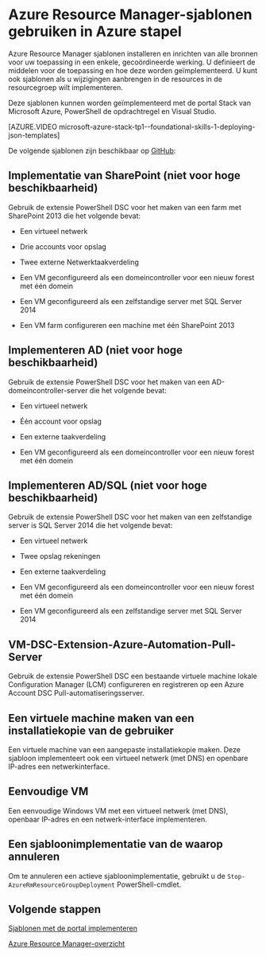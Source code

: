 <properties
    pageTitle="Azure Resource Manager-sjablonen gebruiken in Azure Stack (huurder ontwikkelaars) | Microsoft Azure"
    description="Informatie over het Azure Resource Manager-sjablonen gebruiken in Azure stapel te implementeren en inrichten van alle bronnen voor uw toepassing in een enkele, gecoördineerde werking."
    services="azure-stack"
    documentationCenter=""
    authors="heathl17"
    manager="byronr"
    editor=""/>

<tags
    ms.service="azure-stack"
    ms.workload="na"
    ms.tgt_pltfrm="na"
    ms.devlang="na"
    ms.topic="article"
    ms.date="10/25/2016"
    ms.author="helaw"/>

# <a name="use-azure-resource-manager-templates-in-azure-stack"></a>Azure Resource Manager-sjablonen gebruiken in Azure stapel

Azure Resource Manager sjablonen installeren en inrichten van alle bronnen voor uw toepassing in een enkele, gecoördineerde werking. U definieert de middelen voor de toepassing en hoe deze worden geïmplementeerd.  U kunt ook sjablonen als u wijzigingen aanbrengen in de resources in de resourcegroep wilt implementeren.

Deze sjablonen kunnen worden geïmplementeerd met de portal Stack van Microsoft Azure, PowerShell de opdrachtregel en Visual Studio.

[AZURE.VIDEO microsoft-azure-stack-tp1--foundational-skills-1-deploying-json-templates]

De volgende sjablonen zijn beschikbaar op [GitHub](http://aka.ms/azurestackgithub):

## <a name="deploy-sharepoint-non-high-availability"></a>Implementatie van SharePoint (niet voor hoge beschikbaarheid)

Gebruik de extensie PowerShell DSC voor het maken van een farm met SharePoint 2013 die het volgende bevat:

-   Een virtueel netwerk

-   Drie accounts voor opslag

-   Twee externe Netwerktaakverdeling

-   Een VM geconfigureerd als een domeincontroller voor een nieuw forest met één domein

-   Een VM geconfigureerd als een zelfstandige server met SQL Server 2014

-   Een VM farm configureren een machine met één SharePoint 2013

## <a name="deploy-ad-non-high-availability"></a>Implementeren AD (niet voor hoge beschikbaarheid)

Gebruik de extensie PowerShell DSC voor het maken van een AD-domeincontroller-server die het volgende bevat:

-   Een virtueel netwerk

-   Één account voor opslag

-   Een externe taakverdeling

-   Een VM geconfigureerd als een domeincontroller voor een nieuw forest met één domein

## <a name="deploy-adsql-non-high-availability"></a>Implementeren AD/SQL (niet voor hoge beschikbaarheid)

Gebruik de extensie PowerShell DSC voor het maken van een zelfstandige server is SQL Server 2014 die het volgende bevat:

-   Een virtueel netwerk

-   Twee opslag rekeningen

-   Een externe taakverdeling

-   Een VM geconfigureerd als een domeincontroller voor een nieuw forest met één domein

-   Een VM geconfigureerd als een zelfstandige server met SQL Server 2014

## <a name="vm-dsc-extension-azure-automation-pull-server"></a>VM-DSC-Extension-Azure-Automation-Pull-Server

Gebruik de extensie PowerShell DSC een bestaande virtuele machine lokale Configuration Manager (LCM) configureren en registreren op een Azure Account DSC Pull-automatiseringsserver.

## <a name="create-a-virtual-machine-from-a-user-image"></a>Een virtuele machine maken van een installatiekopie van de gebruiker

Een virtuele machine van een aangepaste installatiekopie maken. Deze sjabloon implementeert ook een virtueel netwerk (met DNS) en openbare IP-adres een netwerkinterface.

## <a name="simple-vm"></a>Eenvoudige VM

Een eenvoudige Windows VM met een virtueel netwerk (met DNS), openbaar IP-adres en een netwerk-interface implementeren.

## <a name="cancel-a-running-template-deployment"></a>Een sjabloonimplementatie van de waarop annuleren

Om te annuleren een actieve sjabloonimplementatie, gebruikt u de `Stop-AzureRmResourceGroupDeployment` PowerShell-cmdlet.


## <a name="next-steps"></a>Volgende stappen

[Sjablonen met de portal implementeren](azure-stack-deploy-template-portal.md)

[Azure Resource Manager-overzicht](../azure-resource-manager/resource-group-overview.md)

